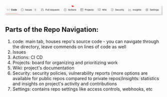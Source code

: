 ![Pasted image 20250626215606.png](../../00%20-%20Resources/Pasted%20image%2020250626215606.png)


## Parts of the Repo Navigation:
1. code: main tab, houses repo's source code
	   - you can navigate through the directory, leave commends on lines of code as well
2. Issues
3. Actions: CI CD
4. Projects: board for organizing and prioritizing work
5. Wiki: project's documentation
6. Security: security policies, vulnerability reports (more options are available for public repos compared to private repos)Insights: statistics and insights on project's activity and contributions
7. Settings: contains repo settings like access controls, webhooks, etc

